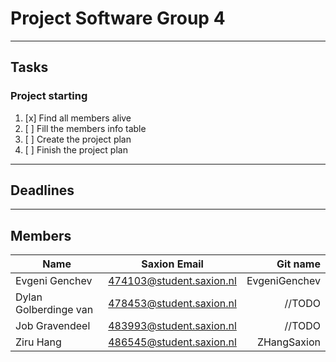 # Project Software Group 4  

---  

## Tasks  
### Project starting  
1.   [x] Find all members alive  
2.   [ ] Fill the members info table  
3.   [ ] Create the project plan  
4.   [ ] Finish the project plan  

---
## Deadlines

---  
## Members  
| Name        | Saxion Email           | Git name  |
| ------------- |:-------------:| -----:|
| Evgeni Genchev      | 474103@student.saxion.nl | EvgeniGenchev|
| Dylan Golberdinge van     | 478453@student.saxion.nl     |  //TODO |
| Job Gravendeel  | 483993@student.saxion.nl      |    //TODO |
| Ziru Hang | 486545@student.saxion.nl     |    ZHangSaxion | 

